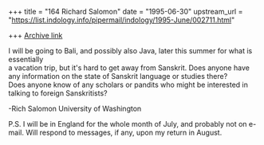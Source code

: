 +++
title = "164 Richard Salomon"
date = "1995-06-30"
upstream_url = "https://list.indology.info/pipermail/indology/1995-June/002711.html"

+++
[Archive link](https://list.indology.info/pipermail/indology/1995-June/002711.html)


I will be going to Bali, and possibly also Java, later this summer for 
what is essentially  
a vacation trip, but it's hard to get away from Sanskrit.  Does anyone 
have any information on the state of Sanskrit language or studies there?  
Does anyone know of any scholars or pandits who might be 
interested in talking to foreign Sanskritists?  

-Rich Salomon
University of Washington

P.S. I will be in England for the whole month of July, and probably not 
on e-mail.  Will respond to messages, if any, upon my return in August.  





